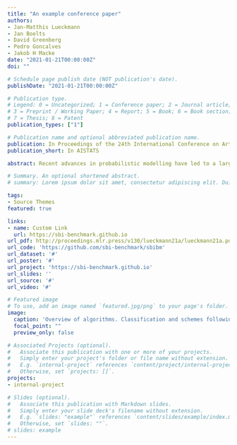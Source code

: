 ```yaml
---
title: "An example conference paper"
authors:
- Jan-Matthis Lueckmann
- Jan Boelts
- David Greenberg
- Pedro Goncalves
- Jakob H Macke
date: "2021-01-21T00:00:00Z"
doi: ""

# Schedule page publish date (NOT publication's date).
publishDate: "2021-01-21T00:00:00Z"

# Publication type.
# Legend: 0 = Uncategorized; 1 = Conference paper; 2 = Journal article;
# 3 = Preprint / Working Paper; 4 = Report; 5 = Book; 6 = Book section;
# 7 = Thesis; 8 = Patent
publication_types: ["1"]

# Publication name and optional abbreviated publication name.
publication: In Proceedings of the 24th International Conference on Artificial Intelligence and Statistics
publication_short: In AISTATS

abstract: Recent advances in probabilistic modelling have led to a large number of simulation-based inference algorithms which do not require numerical evaluation of likelihoods. However, a public benchmark with appropriate performance metrics for such ’likelihood-free’ algorithms has been lacking. This has made it difficult to compare algorithms and identify their strengths and weaknesses. We set out to fill this gap. We provide a benchmark with inference tasks and suitable performance metrics, with an initial selection of algorithms including recent approaches employing neural networks and classical Approximate Bayesian Computation methods. We found that the choice of performance metric is critical, that even state-of-the-art algorithms have substantial room for improvement, and that sequential estimation improves sample efficiency. Neural network-based approaches generally exhibit better performance, but there is no uniformly best algorithm. We provide practical advice and highlight the potential of the benchmark to diagnose problems and improve algorithms. The results can be explored interactively on a companion website. All code is open source, making it possible to contribute further benchmark tasks and inference algorithms.

# Summary. An optional shortened abstract.
# summary: Lorem ipsum dolor sit amet, consectetur adipiscing elit. Duis posuere tellus ac convallis placerat. Proin tincidunt magna sed ex sollicitudin condimentum.

tags:
- Source Themes
featured: true

links:
- name: Custom Link
  url: https://sbi-benchmark.github.io
url_pdf: http://proceedings.mlr.press/v130/lueckmann21a/lueckmann21a.pdf
url_code: 'https://github.com/sbi-benchmark/sbibm'
url_dataset: '#'
url_poster: '#'
url_project: 'https://sbi-benchmark.github.io'
url_slides: ''
url_source: '#'
url_video: '#'

# Featured image
# To use, add an image named `featured.jpg/png` to your page's folder. 
image:
  caption: 'Overview of algorithms. Classification and schemes following Cranmer et al. (2020)'
  focal_point: ""
  preview_only: false

# Associated Projects (optional).
#   Associate this publication with one or more of your projects.
#   Simply enter your project's folder or file name without extension.
#   E.g. `internal-project` references `content/project/internal-project/index.md`.
#   Otherwise, set `projects: []`.
projects:
- internal-project

# Slides (optional).
#   Associate this publication with Markdown slides.
#   Simply enter your slide deck's filename without extension.
#   E.g. `slides: "example"` references `content/slides/example/index.md`.
#   Otherwise, set `slides: ""`.
# slides: example
---
```


<!-- {{% callout note %}}
Click the *Cite* button above to demo the feature to enable visitors to import publication metadata into their reference management software.
{{% /callout %}}

{{% callout note %}}
Create your slides in Markdown - click the *Slides* button to check out the example.
{{% /callout %}}

Supplementary notes can be added here, including [code, math, and images](https://wowchemy.com/docs/writing-markdown-latex/). -->

